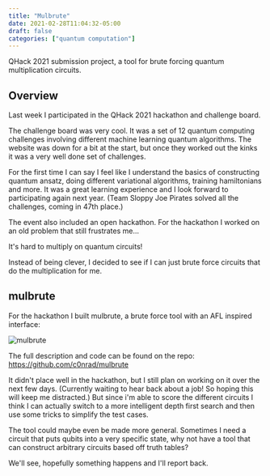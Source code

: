 ```yaml
---
title: "Mulbrute"
date: 2021-02-28T11:04:32-05:00
draft: false
categories: ["quantum computation"]
---
```


QHack 2021 submission project, a tool for brute forcing quantum multiplication circuits.

<!--more-->

## Overview

Last week I participated in the QHack 2021 hackathon and challenge board.

The challenge board was very cool. It was a set of 12 quantum computing challenges involving different machine learning quantum algorithms. The website was down for a bit at the start, but once they worked out the kinks it was a very well done set of challenges.

For the first time I can say I feel like I understand the basics of constructing quantum ansatz, doing different variational algorithms, training hamiltonians and more. It was a great learning experience and I look forward to participating again next year. (Team Sloppy Joe Pirates solved all the challenges, coming in 47th place.)

The event also included an open hackathon. For the hackathon I worked on an old problem that still frustrates me...

It's hard to multiply on quantum circuits!

Instead of being clever, I decided to see if I can just brute force circuits that do the multiplication for me.

## mulbrute

For the hackathon I built mulbrute, a brute force tool with an AFL inspired interface:

![mulbrute](/mulbrute_1bit.gif)

The full description and code can be found on the repo:
https://github.com/c0nrad/mulbrute

It didn't place well in the hackathon, but I still plan on working on it over the next few days. (Currently waiting to hear back about a job! So hoping this will keep me distracted.) But since i'm able to score the different circuits I think I can actually switch to a more intelligent depth first search and then use some tricks to simplify the test cases.

The tool could maybe even be made more general. Sometimes I need a circuit that puts qubits into a very specific state, why not have a tool that can construct arbitrary circuits based off truth tables?

We'll see, hopefully something happens and I'll report back.
